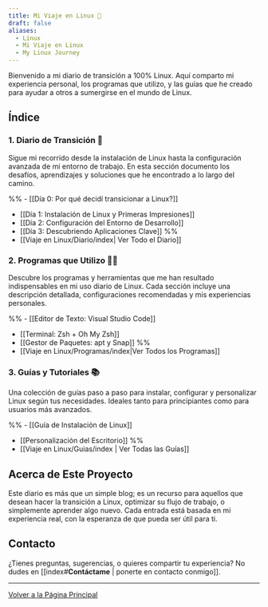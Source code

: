 ```yaml
---
title: Mi Viaje en Linux 🐧
draft: false
aliases:
  - Linux
  - Mi Viaje en Linux
  - My Linux Journey
---
```


Bienvenido a mi diario de transición a 100% Linux. Aquí comparto mi experiencia personal, los programas que utilizo, y las guías que he creado para ayudar a otros a sumergirse en el mundo de Linux.

## Índice

### 1. Diario de Transición 📖
Sigue mi recorrido desde la instalación de Linux hasta la configuración avanzada de mi entorno de trabajo. En esta sección documento los desafíos, aprendizajes y soluciones que he encontrado a lo largo del camino.

%% - [[Día 0: Por qué decidí transicionar a Linux?]]
- [[Día 1: Instalación de Linux y Primeras Impresiones]]
- [[Día 2: Configuración del Entorno de Desarrollo]]
- [[Día 3: Descubriendo Aplicaciones Clave]] %%
- [[Viaje en Linux/Diario/index| Ver Todo el Diario]]

### 2. Programas que Utilizo 🧑‍💻
Descubre los programas y herramientas que me han resultado indispensables en mi uso diario de Linux. Cada sección incluye una descripción detallada, configuraciones recomendadas y mis experiencias personales.

%% - [[Editor de Texto: Visual Studio Code]]
- [[Terminal: Zsh + Oh My Zsh]]
- [[Gestor de Paquetes: apt y Snap]] %%
- [[Viaje en Linux/Programas/index|Ver Todos los Programas]]

### 3. Guías y Tutoriales 📚
Una colección de guías paso a paso para instalar, configurar y personalizar Linux según tus necesidades. Ideales tanto para principiantes como para usuarios más avanzados.

%% - [[Guía de Instalación de Linux]]
- [[Personalización del Escritorio]] %%
- [[Viaje en Linux/Guias/index | Ver Todas las Guías]]

## Acerca de Este Proyecto

Este diario es más que un simple blog; es un recurso para aquellos que desean hacer la transición a Linux, optimizar su flujo de trabajo, o simplemente aprender algo nuevo. Cada entrada está basada en mi experiencia real, con la esperanza de que pueda ser útil para ti.

## Contacto

¿Tienes preguntas, sugerencias, o quieres compartir tu experiencia? No dudes en [[index#**Contáctame** | ponerte en contacto conmigo]].

---

[Volver a la Página Principal](../index.md)
